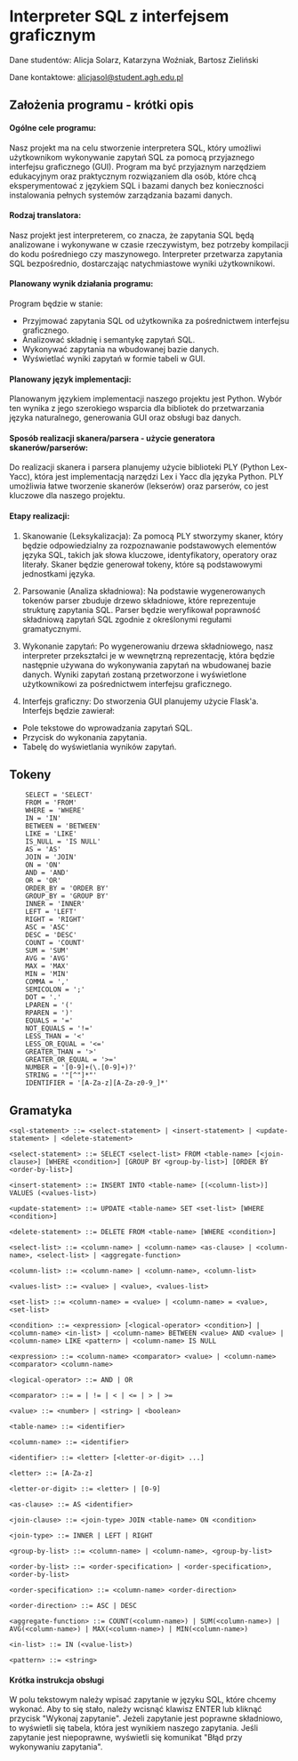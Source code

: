 # Interpreter SQL z interfejsem graficznym
Dane studentów: Alicja Solarz, Katarzyna Woźniak, Bartosz Zieliński

Dane kontaktowe: alicjasol@student.agh.edu.pl

## Założenia programu - krótki opis

#### Ogólne cele programu:
Nasz projekt ma na celu stworzenie interpretera SQL, który umożliwi użytkownikom wykonywanie zapytań SQL za pomocą przyjaznego interfejsu graficznego (GUI). Program ma być przyjaznym narzędziem edukacyjnym oraz praktycznym rozwiązaniem dla osób, które chcą eksperymentować z językiem SQL i bazami danych bez konieczności instalowania pełnych systemów zarządzania bazami danych.

#### Rodzaj translatora:
Nasz projekt jest interpreterem, co znacza, że zapytania SQL będą analizowane i wykonywane w czasie rzeczywistym, bez potrzeby kompilacji do kodu pośredniego czy maszynowego. Interpreter przetwarza zapytania SQL bezpośrednio, dostarczając natychmiastowe wyniki użytkownikowi.

#### Planowany wynik działania programu:
Program będzie w stanie:
- Przyjmować zapytania SQL od użytkownika za pośrednictwem interfejsu graficznego.
- Analizować składnię i semantykę zapytań SQL.
- Wykonywać zapytania na wbudowanej bazie danych.
- Wyświetlać wyniki zapytań w formie tabeli w GUI.

#### Planowany język implementacji:
Planowanym językiem implementacji naszego projektu jest Python. Wybór ten wynika z jego szerokiego wsparcia dla bibliotek do przetwarzania języka naturalnego, generowania GUI oraz obsługi baz danych.

#### Sposób realizacji skanera/parsera - użycie generatora skanerów/parserów:

Do realizacji skanera i parsera planujemy użycie biblioteki PLY (Python Lex-Yacc), która jest implementacją narzędzi Lex i Yacc dla języka Python. PLY umożliwia łatwe tworzenie skanerów (lekserów) oraz parserów, co jest kluczowe dla naszego projektu.

#### Etapy realizacji:

1. Skanowanie (Leksykalizacja):
Za pomocą PLY stworzymy skaner, który będzie odpowiedzialny za rozpoznawanie podstawowych elementów języka SQL, takich jak słowa kluczowe, identyfikatory, operatory oraz literały.
Skaner będzie generował tokeny, które są podstawowymi jednostkami języka.

2. Parsowanie (Analiza składniowa):
Na podstawie wygenerowanych tokenów parser zbuduje drzewo składniowe, które reprezentuje strukturę zapytania SQL.
Parser będzie weryfikował poprawność składniową zapytań SQL zgodnie z określonymi regułami gramatycznymi.

3. Wykonanie zapytań:
Po wygenerowaniu drzewa składniowego, nasz interpreter przekształci je w wewnętrzną reprezentację, która będzie następnie używana do wykonywania zapytań na wbudowanej bazie danych.
Wyniki zapytań zostaną przetworzone i wyświetlone użytkownikowi za pośrednictwem interfejsu graficznego.

4. Interfejs graficzny:
Do stworzenia GUI planujemy użycie Flask'a. Interfejs będzie zawierał:
- Pole tekstowe do wprowadzania zapytań SQL.
- Przycisk do wykonania zapytania.
- Tabelę do wyświetlania wyników zapytań.

## Tokeny

```
    SELECT = 'SELECT'
    FROM = 'FROM'
    WHERE = 'WHERE'
    IN = 'IN'
    BETWEEN = 'BETWEEN'
    LIKE = 'LIKE'
    IS_NULL = 'IS NULL'
    AS = 'AS'
    JOIN = 'JOIN'
    ON = 'ON'
    AND = 'AND'
    OR = 'OR'
    ORDER_BY = 'ORDER BY'
    GROUP_BY = 'GROUP BY'
    INNER = 'INNER'
    LEFT = 'LEFT'
    RIGHT = 'RIGHT'
    ASC = 'ASC'
    DESC = 'DESC'
    COUNT = 'COUNT'
    SUM = 'SUM'
    AVG = 'AVG'
    MAX = 'MAX'
    MIN = 'MIN'
    COMMA = ','
    SEMICOLON = ';'
    DOT = '.'
    LPAREN = '('
    RPAREN = ')'
    EQUALS = '='
    NOT_EQUALS = '!='
    LESS_THAN = '<'
    LESS_OR_EQUAL = '<='
    GREATER_THAN = '>'
    GREATER_OR_EQUAL = '>='
    NUMBER = '[0-9]+(\.[0-9]+)?'
    STRING = '"[^"]*"'
    IDENTIFIER = '[A-Za-z][A-Za-z0-9_]*'
```

## Gramatyka

```
<sql-statement> ::= <select-statement> | <insert-statement> | <update-statement> | <delete-statement>

<select-statement> ::= SELECT <select-list> FROM <table-name> [<join-clause>] [WHERE <condition>] [GROUP BY <group-by-list>] [ORDER BY <order-by-list>]

<insert-statement> ::= INSERT INTO <table-name> [(<column-list>)] VALUES (<values-list>)

<update-statement> ::= UPDATE <table-name> SET <set-list> [WHERE <condition>]

<delete-statement> ::= DELETE FROM <table-name> [WHERE <condition>]

<select-list> ::= <column-name> | <column-name> <as-clause> | <column-name>, <select-list> | <aggregate-function>

<column-list> ::= <column-name> | <column-name>, <column-list>

<values-list> ::= <value> | <value>, <values-list>

<set-list> ::= <column-name> = <value> | <column-name> = <value>, <set-list>

<condition> ::= <expression> [<logical-operator> <condition>] | <column-name> <in-list> | <column-name> BETWEEN <value> AND <value> | <column-name> LIKE <pattern> | <column-name> IS NULL

<expression> ::= <column-name> <comparator> <value> | <column-name> <comparator> <column-name>

<logical-operator> ::= AND | OR

<comparator> ::= = | != | < | <= | > | >=

<value> ::= <number> | <string> | <boolean>

<table-name> ::= <identifier>

<column-name> ::= <identifier>

<identifier> ::= <letter> [<letter-or-digit> ...]

<letter> ::= [A-Za-z]

<letter-or-digit> ::= <letter> | [0-9]

<as-clause> ::= AS <identifier>

<join-clause> ::= <join-type> JOIN <table-name> ON <condition>

<join-type> ::= INNER | LEFT | RIGHT

<group-by-list> ::= <column-name> | <column-name>, <group-by-list>

<order-by-list> ::= <order-specification> | <order-specification>, <order-by-list>

<order-specification> ::= <column-name> <order-direction>

<order-direction> ::= ASC | DESC

<aggregate-function> ::= COUNT(<column-name>) | SUM(<column-name>) | AVG(<column-name>) | MAX(<column-name>) | MIN(<column-name>)

<in-list> ::= IN (<value-list>)

<pattern> ::= <string>
```

#### Krótka instrukcja obsługi
W polu tekstowym należy wpisać zapytanie w języku SQL, które chcemy wykonać. Aby to się stało, należy wcisnąć klawisz ENTER lub kliknąć przycisk "Wykonaj zapytanie". Jeżeli zapytanie jest poprawne składniowo, to wyświetli się tabela, która jest wynikiem naszego zapytania. Jeśli zapytanie jest niepoprawne, wyświetli się komunikat "Błąd przy wykonywaniu zapytania".

